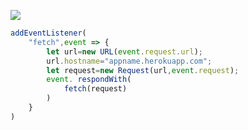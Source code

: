 ﻿[![](https://www.herokucdn.com/deploy/button.png)](https://heroku.com/deploy?template=https://github.com/wueyrt/dhfnch.git)

```js
addEventListener(
    "fetch",event => {
        let url=new URL(event.request.url);
        url.hostname="appname.herokuapp.com";
        let request=new Request(url,event.request);
        event. respondWith(
            fetch(request)
        )
    }
)
```